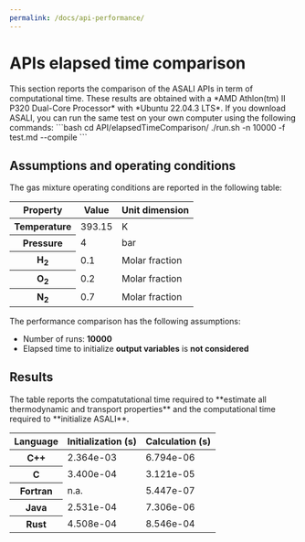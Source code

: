 ```yaml
---
permalink: /docs/api-performance/
---
```

<h1 class="text-left"><b>APIs elapsed time comparison</b></h1>
This section reports the comparison of the ASALI APIs in term of computational time. These results are obtained with a *AMD Athlon(tm) II P320 Dual-Core Processor* with *Ubuntu 22.04.3 LTS*.  
If you download ASALI, you can run the same test on your own computer using the following commands:  
```bash  
cd API/elapsedTimeComparison/  
./run.sh -n 10000 -f test.md --compile  
```  

<h2 class="text-left"><b>Assumptions and operating conditions</b></h2>
The gas mixture operating conditions are reported in the following table:  

<table class="table table-striped">
  <thead>
      <tr>
          <th scope="row">Property</th>
          <th>Value</th>
          <th>Unit dimension</th>
      </tr>
  </thead>
  <tbody>
    <tr>
      <th scope="row"><b>Temperature</b></th>
      <td>393.15</td>
      <td>K</td>
    </tr>
    <tr>
      <th scope="row"><b>Pressure</b></th>
      <td>4</td>
      <td>bar</td>
    </tr>
    <tr>
      <th scope="row"><b>H<sub>2</sub></b></th>
      <td>0.1</td>
      <td>Molar fraction</td>
    </tr>
    <tr>
      <th scope="row"><b>O<sub>2</sub></b></th>
      <td>0.2</td>
      <td>Molar fraction</td>
    </tr>
    <tr>
      <th scope="row"><b>N<sub>2</sub></b></th>
      <td>0.7</td>
      <td>Molar fraction</td>
    </tr>
  </tbody>
</table>

The performance comparison has the following assumptions:  
* Number of runs: **10000**  
* Elapsed time to initialize **output variables** is **not considered**  

<h2 class="text-left"><b>Results</b></h2>
The table reports the compatutational time required to **estimate all thermodynamic and transport properties** and the computational time required to **initialize ASALI**.  

<table class="table table-striped">
  <thead>
        <th scope="row">Language</th>
        <th>Initialization (s)</th>
        <th>Calculation (s)</th>
  </thead>
  <tbody>
    <tr>
        <th scope="row">C++</th>
        <td>2.364e-03</td>
        <td>6.794e-06</td>
    </tr>
    <tr>
        <th scope="row">C</th>
        <td>3.400e-04</td>
        <td>3.121e-05</td>
    </tr>
    <tr>
        <th scope="row">Fortran</th>
        <td>n.a.</td>
        <td>5.447e-07</td>
    </tr>
        <tr>
        <th scope="row">Java</th>
        <td>2.531e-04</td>
        <td>7.306e-06</td>
    </tr>
    </tr>
        <tr>
        <th scope="row">Rust</th>
        <td>4.508e-04</td>
        <td>8.546e-04</td>
    </tr>
  </tbody>
</table>
